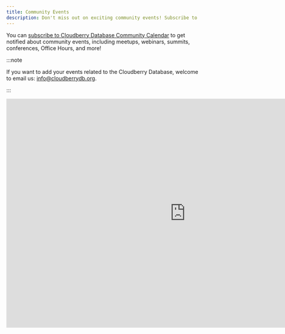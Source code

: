 ```yaml
---
title: Community Events
description: Don't miss out on exciting community events! Subscribe to our events calendar for meetups, webinars, conferences, and more.
---
```


You can [subscribe to Cloudberry Database Community
Calendar](https://calendar.google.com/calendar/embed?src=cloudberrydb%40gmail.com&ctz=America%2FLos_Angeles)
to get notified about community events, including meetups, webinars,
summits, conferences, Office Hours, and more!

:::note

If you want to add your events related to the Cloudberry Database,
welcome to email us: info@cloudberrydb.org.

:::

<iframe src="https://calendar.google.com/calendar/embed?height=600&wkst=1&bgcolor=%23ee8332&ctz=UTC&showNav=1&showTitle=1&showPrint=1&src=Y2xvdWRiZXJyeWRiQGdtYWlsLmNvbQ&color=%23be5200" width="940" height="600" frameborder="0" scrolling="no"></iframe>
